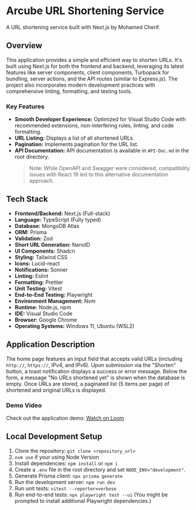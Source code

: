 # Arcube URL Shortening Service

A URL shortening service built with Next.js by Mohamed Cherif.

## Overview

This application provides a simple and efficient way to shorten URLs. It's built using Next.js for both the frontend and backend, leveraging its latest features like server components, client components, Turbopack for bundling, server actions, and the API routes (similar to Express.js). The project also incorporates modern development practices with comprehensive linting, formatting, and testing tools.

### Key Features

- **Smooth Developer Experience:** Optimized for Visual Studio Code with recommended extensions, non-interfering rules, linting, and code formatting.
- **URL Listing:** Displays a list of all shortened URLs.
- **Pagination:** Implements pagination for the URL list.
- **API Documentation:** API documentation is available in `API-Doc.md` in the root directory.
  > Note: While OpenAPI and Swagger were considered, compatibility issues with React 19 led to this alternative documentation approach.

## Tech Stack

- **Frontend/Backend:** Next.js (Full-stack)
- **Language:** TypeScript (Fully typed)
- **Database:** MongoDB Atlas
- **ORM:** Prisma
- **Validation:** Zod
- **Short URL Generation:** NanoID
- **UI Components:** Shadcn
- **Styling:** Tailwind CSS
- **Icons:** Lucid-react
- **Notifications:** Sonner
- **Linting:** Eslint
- **Formatting:** Prettier
- **Unit Testing:** Vitest
- **End-to-End Testing:** Playwright
- **Environment Management:** Nvm
- **Runtime:** Node.js, npm
- **IDE:** Visual Studio Code
- **Browser:** Google Chrome
- **Operating Systems:** Windows 11, Ubuntu (WSL2)

## Application Description

The home page features an input field that accepts valid URLs (including `http://`, `https://`, IPv4, and IPv6). Upon submission via the "Shorten" button, a toast notification displays a success or error message. Below the form, a message "No URLs shortened yet" is shown when the database is empty. Once URLs are stored, a paginated list (5 items per page) of shortened and original URLs is displayed.

### Demo Video

Check out the application demo: [Watch on Loom](https://www.loom.com/share/add231c9cfe94584b5a3c6fa216b9437?sid=0cd3096f-88f6-470c-9c65-9cce87fa494c)

## Local Development Setup

1.  Clone the repository: `git clone <repository_url>`
2.  `nvm use` if your using Node Version
3.  Install dependencies: `npm install` or `npm i`
4.  Create a `.env` file in the root directory and set `NODE_ENV="development"`.
5.  Generate Prisma client: `npx prisma generate`
6.  Run the development server: `npm run dev`
7.  Run unit tests: `vitest --reporter=verbose`
8.  Run end-to-end tests: `npx playwright test --ui` (You might be prompted to install additional Playwright dependencies.)
